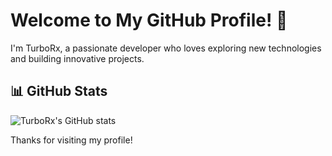 # Welcome to My GitHub Profile! 👋

I'm TurboRx, a passionate developer who loves exploring new technologies and building innovative projects.

## 📊 GitHub Stats
![TurboRx's GitHub stats](https://github-readme-stats.vercel.app/api?username=TurboRx&show_icons=true&theme=radical&cache_seconds=300)

Thanks for visiting my profile!
